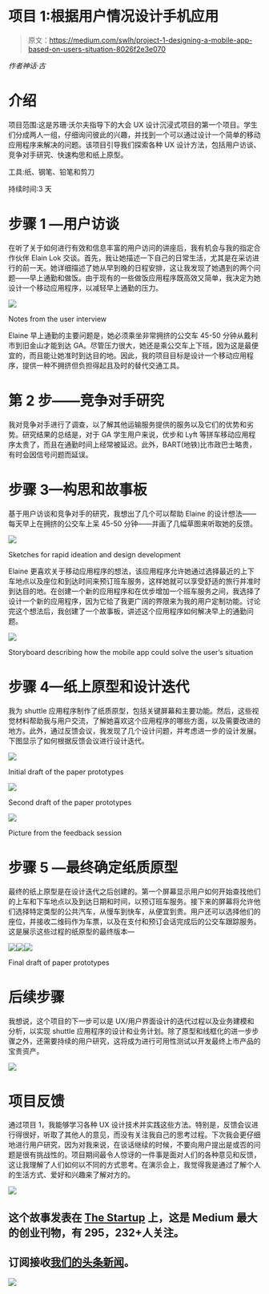# 项目 1:根据用户情况设计手机应用

> 原文：<https://medium.com/swlh/project-1-designing-a-mobile-app-based-on-users-situation-8026f2e3e070>

*作者神话·古*

# 介绍

项目范围:这是苏珊·沃尔夫指导下的大会 UX 设计沉浸式项目的第一个项目。学生们分成两人一组，仔细询问彼此的兴趣，并找到一个可以通过设计一个简单的移动应用程序来解决的问题。该项目引导我们探索各种 UX 设计方法，包括用户访谈、竞争对手研究、快速构思和纸上原型。

工具:纸、钢笔、铅笔和剪刀

持续时间:3 天

# 步骤 1 —用户访谈

在听了关于如何进行有效和信息丰富的用户访问的讲座后，我有机会与我的指定合作伙伴 Elain Lok 交谈。首先，我让她描述一下自己的日常生活，尤其是在采访进行的前一天。她详细描述了她从早到晚的日程安排，这让我发现了她遇到的两个问题——早上通勤和做饭。由于现有的一些做饭应用程序既高效又简单，我决定为她设计一个移动应用程序，以减轻早上通勤的压力。

![](img/963c0e37a275a29f8a44c526137c9ed3.png)

Notes from the user interview

Elaine 早上通勤的主要问题是，她必须乘坐非常拥挤的公交车 45-50 分钟从戴利市到旧金山才能到达 GA。尽管压力很大，她还是乘公交车上下班，因为这是最便宜的，而且能让她准时到达目的地。因此，我的项目目标是设计一个移动应用程序，提供一种不拥挤但负担得起且及时的替代交通工具。

# 第 2 步——竞争对手研究

我对竞争对手进行了调查，以了解其他运输服务提供的服务以及它们的优势和劣势。研究结果的总结是，对于 GA 学生用户来说，优步和 Lyft 等拼车移动应用程序太贵了，而且在通勤时间上经常被延迟。此外，BART(地铁)比市政巴士略贵，有时会因信号问题而延误。

# 步骤 3—构思和故事板

基于用户访谈和竞争对手的研究，我想出了几个可以帮助 Elaine 的设计想法——每天早上在拥挤的公交车上呆 45-50 分钟——并画了几幅草图来听取她的反馈。

![](img/dfa03db9c886728460d1bc1ba9ba787c.png)

Sketches for rapid ideation and design development

Elaine 更喜欢关于移动应用程序的想法，该应用程序允许她通过选择最近的上下车地点以及座位和到达时间来预订班车服务，这样她就可以享受舒适的旅行并准时到达目的地。在创建一个新的应用程序和在优步增加一个班车服务之间，我选择了设计一个新的应用程序，因为它给了我更广阔的界限来为我的用户定制功能。讨论完这个想法后，我创建了一个故事板，讲述这个应用程序如何解决早上的通勤问题。

![](img/4806531d3faa41597df7a86d0c3214ac.png)

Storyboard describing how the mobile app could solve the user’s situation

# 步骤 4—纸上原型和设计迭代

我为 shuttle 应用程序制作了纸质原型，包括关键屏幕和主要功能。然后，这些视觉材料帮助我与用户交流，了解她喜欢这个应用程序的哪些方面，以及需要改进的地方。此外，通过反馈会议，我发现了几个设计问题，并考虑进一步的设计发展。下图显示了如何根据反馈会议进行设计迭代。

![](img/b4518ec832bd7dac7699500a1e579763.png)

Initial draft of the paper prototypes

![](img/579d817b65884d7d4d98b2b45bcb2ab3.png)

Second draft of the paper prototypes

![](img/cb9220a21488de4ffcc601d534a0fcef.png)

Picture from the feedback session

# 步骤 5 —最终确定纸质原型

最终的纸上原型是在设计迭代之后创建的。第一个屏幕显示用户如何开始查找他们的上车和下车地点以及到达日期和时间，以预订班车服务。接下来的屏幕将允许他们选择特定类型的公共汽车，从慢车到快车，从便宜到贵。用户还可以选择他们的座位，并接收二维码作为车票，以及在支付和预订会话完成后的公交车跟踪服务。这是展示这些过程的纸原型的最终版本—

![](img/32267198e6c52c45647323b7c3fa3a6f.png)![](img/dc97f8ec5d2f0e85133f7ab87bc84aed.png)![](img/0f506b23d60638c2eeb9124d8699e4e5.png)

Final draft of paper prototypes

# 后续步骤

我想说，这个项目的下一步可以是 UX/用户界面设计的迭代过程以及业务建模和分析，以实现 shuttle 应用程序的设计和业务计划。除了原型和线框化的进一步步骤之外，还需要持续的用户研究，这将成为进行可用性测试以开发最终上市产品的宝贵资产。

![](img/e07137eafcfb561bd682ea0bdf8ef45d.png)

# 项目反馈

通过项目 1，我能够学习各种 UX 设计技术并实践这些方法。特别是，反馈会议进行得很好，听取了其他人的意见，而没有关注我自己的思考过程。下次我会更仔细地进行用户研究，因为对我来说，在谈话继续的时候，不要向用户提出是或否的问题是很有挑战性的。项目期间最令人惊讶的一件事是面对人们的各种意见和反馈，这让我理解了人们如何以不同的方式思考。在演示会上，我觉得我是通过了解个人的生活方式、爱好和兴趣来了解对方的。

![](img/731acf26f5d44fdc58d99a6388fe935d.png)

## 这个故事发表在 [The Startup](https://medium.com/swlh) 上，这是 Medium 最大的创业刊物，有 295，232+人关注。

## 订阅接收[我们的头条新闻](http://growthsupply.com/the-startup-newsletter/)。

![](img/731acf26f5d44fdc58d99a6388fe935d.png)